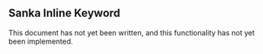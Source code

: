 ## Sanka Inline Keyword

This document has not yet been written, and this functionality has not
yet been implemented.
